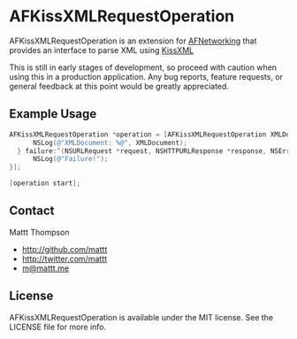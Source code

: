 # AFKissXMLRequestOperation

AFKissXMLRequestOperation is an extension for [AFNetworking](http://github.com/AFNetworking/AFNetworking/) that provides an interface to parse XML using [KissXML](https://github.com/robbiehanson/KissXML)

This is still in early stages of development, so proceed with caution when using this in a production application. Any bug reports, feature requests, or general feedback at this point would be greatly appreciated.

## Example Usage

``` objective-c
AFKissXMLRequestOperation *operation = [AFKissXMLRequestOperation XMLDocumentRequestOperationWithRequest:[NSURLRequest requestWithURL:[NSURL URLWithString:@"http://legalindexes.indoff.com/sitemap.xml"]] success:^(NSURLRequest *request, NSHTTPURLResponse *response, DDXMLDocument *XMLDocument) {
      NSLog(@"XMLDocument: %@", XMLDocument);
  } failure:^(NSURLRequest *request, NSHTTPURLResponse *response, NSError *error, DDXMLDocument *XMLDocument) {
      NSLog(@"Failure!");
}];

[operation start];
```

## Contact

Mattt Thompson

- http://github.com/mattt
- http://twitter.com/mattt
- m@mattt.me

## License

AFKissXMLRequestOperation is available under the MIT license. See the LICENSE file for more info.

